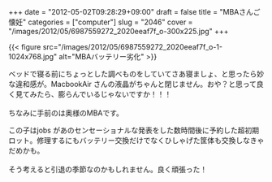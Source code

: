 +++
date = "2012-05-02T09:28:29+09:00"
draft = false
title = "MBAさんご懐妊"
categories = ["computer"]
slug = "2046"
cover = "/images/2012/05/6987559272_2020eeaf7f_o-300x225.jpg"
+++

{{< figure src="/images/2012/05/6987559272_2020eeaf7f_o-1-1024x768.jpg" alt="MBAバッテリー劣化" >}}
<p>
ベッドで寝る前にちょっとした調べものをしていてさあ寝ましょ、と思ったら妙な違和感が。MacbookAir さんの液晶がちゃんと閉じません。おや？と思って良く見てみたら、膨らんでいるじゃないですか！！！<br />
<br />
ちなみに手前のは奥様のMBAです。<br />

この子はjobs があのセンセーショナルな発表をした数時間後に予約した超初期ロット。修理するにもバッテリー交換だけでなくひしゃげた筐体も交換しなきゃだめかも。<br />
<br />
そう考えると引退の季節なのかもしれません。良く頑張った！
</p>
